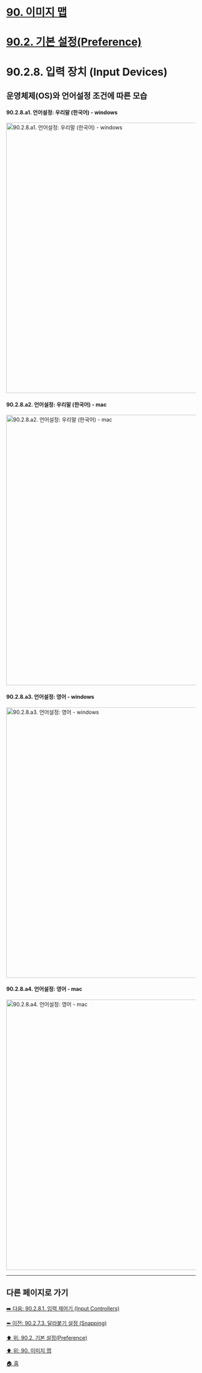 # [90. 이미지 맵](./90-00-image-map.md)
# [90.2. 기본 설정(Preference)](./90-02-00-preference.md)
# 90.2.8. 입력 장치 (Input Devices)
## 운영체제(OS)와 언어설정 조건에 따른 모습
#### 90.2.8.a1. 언어설정: 우리말 (한국어) - windows

<img width="720" alt="90.2.8.a1. 언어설정: 우리말 (한국어) - windows" src="https://github.com/wonder13662/gimp/assets/15767104/2f0d3e1d-d971-4159-92ff-c9a51e114081">

#### 90.2.8.a2. 언어설정: 우리말 (한국어) - mac

<img width="720" alt="90.2.8.a2. 언어설정: 우리말 (한국어) - mac" src="https://github.com/wonder13662/gimp/assets/15767104/92f4c2f8-c9b0-461e-8896-d9c91a95140c">

#### 90.2.8.a3. 언어설정: 영어 - windows

<img width="720" alt="90.2.8.a3. 언어설정: 영어 - windows" src="https://github.com/wonder13662/gimp/assets/15767104/bf8d5470-3a6e-49ab-87e4-8e764d17f526">

#### 90.2.8.a4. 언어설정: 영어 - mac

<img width="720" alt="90.2.8.a4. 언어설정: 영어 - mac" src="https://github.com/wonder13662/gimp/assets/15767104/ab384a95-d23d-460a-830d-f5985b67d8e3">

***

## 다른 페이지로 가기

[➡️ 다음: 90.2.8.1. 입력 제어기 (Input Controllers)](./90-02-08-input-devicex-01-input-controllers.md)

[⬅️ 이전: 90.2.7.3. 달라붙기 설정 (Snapping)](./90-02-07-image-windowx-03-snapping.md)

[⬆️ 위: 90.2. 기본 설정(Preference)](./90-02-00-preference.md)

[⬆️ 위: 90. 이미지 맵](./90-00-image-map.md)

[🏠 홈](./00-home.md)
